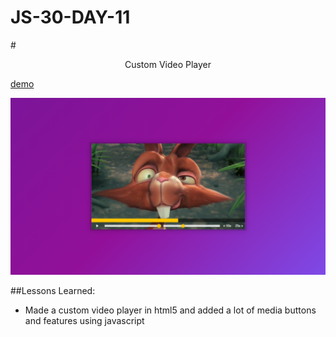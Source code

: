 # JS-30-DAY-11

#<center> Custom Video Player</center>

[demo]()

![ss.png](./ss.png)

##Lessons Learned:

- Made a custom video player in html5 and added a lot of media buttons and features using javascript
